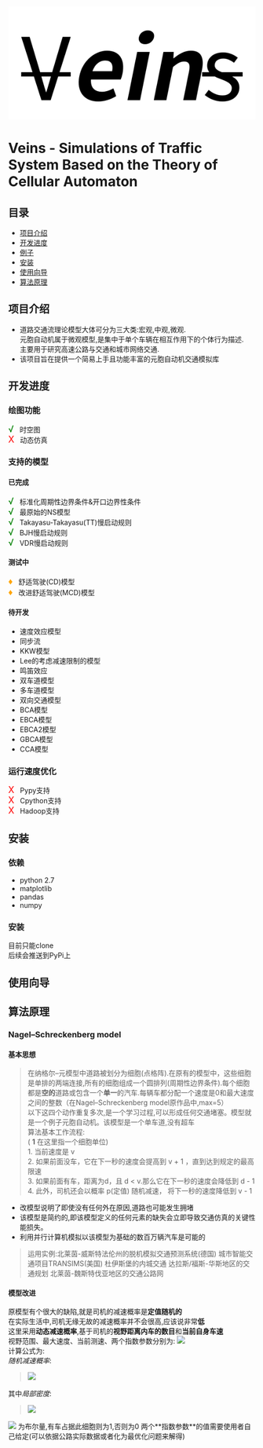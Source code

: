![](./Source/logo-main.png)
# Veins - Simulations of Traffic System Based on the Theory of Cellular Automaton

## 目录
* [项目介绍](#项目介绍)  
* [开发进度](#开发进度)
* [例子](#例子)
* [安装](#安装)
* [使用向导](#使用向导)  
* [算法原理](#算法原理)  

<a name="项目介绍"></a>
## 项目介绍
* 道路交通流理论模型大体可分为三大类:宏观,中观,微观.  
元胞自动机属于微观模型,是集中于单个车辆在相互作用下的个体行为描述.  
主要用于研究高速公路与交通和城市网络交通.
* 该项目旨在提供一个简易上手且功能丰富的元胞自动机交通模拟库

<a name="开发进度"></a>
## 开发进度  
### 绘图功能   
<font color=green size=4>&radic;</font> &nbsp; 时空图  
<font color=red size=4>X</font> &nbsp; 动态仿真


### 支持的模型
#### 已完成
<font color=green size=4>&radic;</font> &nbsp; 标准化周期性边界条件&开口边界性条件  
<font color=green size=4>&radic;</font> &nbsp; 最原始的NS模型   
<font color=green size=4>&radic;</font> &nbsp; Takayasu-Takayasu(TT)慢启动规则   
<font color=green size=4>&radic;</font> &nbsp; BJH慢启动规则  
<font color=green size=4>&radic;</font> &nbsp; VDR慢启动规则
#### 测试中
<font color=orange size=4>&diams;</font> &nbsp; 舒适驾驶(CD)模型  
<font color=orange size=4>&diams;</font> &nbsp; 改进舒适驾驶(MCD)模型
#### 待开发
* 速度效应模型
* 同步流
* KKW模型
* Lee的考虑减速限制的模型
* 鸣笛效应
* 双车道模型
* 多车道模型
* 双向交通模型
* BCA模型
* EBCA模型
* EBCA2模型
* GBCA模型
* CCA模型  

### 运行速度优化
<font color=red size=4>X</font>  &nbsp; Pypy支持  
<font color=red size=4>X</font>  &nbsp; Cpython支持  
<font color=red size=4>X</font>  &nbsp; Hadoop支持  

<a name="安装"></a>
## 安装
### 依赖
* python 2.7
* matplotlib
* pandas
* numpy

### 安装
目前只能clone  
后续会推送到PyPi上  

<a name="使用向导"></a>
## 使用向导


<a name="算法原理"></a>
## 算法原理
### Nagel–Schreckenberg model
#### 基本思想  
>在纳格尔–元模型中道路被划分为细胞(点格阵).在原有的模型中，这些细胞是单排的两端连接,所有的细胞组成一个圆排列(周期性边界条件).每个细胞都是**空的**道路或包含一个**单一**的汽车.每辆车都分配一个速度是0和最大速度之间的整数（在Nagel–Schreckenberg model原作品中,max=5）  
以下这四个动作重复多次,是一个学习过程,可以形成任何交通堵塞。模型就是一个例子元胞自动机。该模型是一个单车道,没有超车  
算法基本工作流程:  
    ( **1** 在这里指一个细胞单位)  
    1. 当前速度是 v   
    2. 如果前面没车，它在下一秒的速度会提高到 v + 1 ，直到达到规定的最高限速  
    3. 如果前面有车，距离为d，且 d < v.那么它在下一秒的速度会降低到 d - 1   
    4. 此外，司机还会以概率 p(定值) 随机减速， 将下一秒的速度降低到 v - 1  

* 改模型说明了即使没有任何外在原因,道路也可能发生拥堵
* 该模型是简约的,即该模型定义的任何元素的缺失会立即导致交通仿真的关键性能损失。
* 利用并行计算机模拟以该模型为基础的数百万辆汽车是可能的
> 运用实例:北莱茵-威斯特法伦州的脱机模拟交通预测系统(德国)
城市智能交通项目TRANSIMS(美国)
杜伊斯堡的内城交通
达拉斯/福斯-华斯地区的交通规划
北莱茵-魏斯特伐亚地区的交通公路网


#### 模型改进
原模型有个很大的缺陷,就是司机的减速概率是**定值随机的**  
在实际生活中,司机无缘无故的减速概率并不会很高,应该说非常**低**  
这里采用**动态减速概率**,基于司机的**视野距离内车的数目**和**当前自身车速**  
视野范围、最大速度、当前测速、两个指数参数分别为: <img src="http://www.forkosh.com/mathtex.cgi?\delta.V_{max}.v_i.\alpha.\beta.">  
计算公式为:  
*随机减速概率*:  
> <img src="http://www.forkosh.com/mathtex.cgi?p=\rho_l^\alpha(v_i(t)/V_{max})^\beta">  
其中*局部密度*:  
> <img src="http://www.forkosh.com/mathtex.cgi?\rho_l=1/\delta(\sum_{r=i+1}^{i+\delta})\eta(r)">   
<img src="http://www.forkosh.com/mathtex.cgi?\eta(r)">
为布尔量,有车占据此细胞则为1,否则为0  
两个**指数参数**的值需要使用者自己给定(可以依据公路实际数据或者化为最优化问题来解得)  
